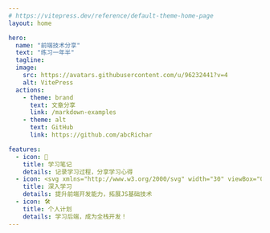 ```yaml
---
# https://vitepress.dev/reference/default-theme-home-page
layout: home

hero:
  name: "前端技术分享"
  text: "练习一年半"
  tagline:
  image:
    src: https://avatars.githubusercontent.com/u/96232441?v=4
    alt: VitePress
  actions:
    - theme: brand
      text: 文章分享
      link: /markdown-examples
    - theme: alt
      text: GitHub
      link: https://github.com/abcRichar

features:
  - icon: 📝
    title: 学习笔记
    details: 记录学习过程，分享学习心得
  - icon: <svg xmlns="http://www.w3.org/2000/svg" width="30" viewBox="0 0 256 220.8"><path fill="#41B883" d="M204.8 0H256L128 220.8 0 0h97.92L128 51.2 157.44 0h47.36Z"/><path fill="#41B883" d="m0 0 128 220.8L256 0h-51.2L128 132.48 50.56 0H0Z"/><path fill="#35495E" d="M50.56 0 128 133.12 204.8 0h-47.36L128 51.2 97.92 0H50.56Z"/></svg>
    title: 深入学习
    details: 提升前端开发能力，拓展JS基础技术
  - icon: 🛠️
    title: 个人计划
    details: 学习后端，成为全栈开发！
---
```


<script setup>
import { onMounted } from 'vue'

onMounted(() => {
  const urlParams = new URLSearchParams(window.location.search)
})
</script>

<style>
:root {
  --vp-home-hero-name-color: transparent;
  --vp-home-hero-name-background: -webkit-linear-gradient(120deg, #bd34fe 30%, #41d1ff);

  --vp-home-hero-image-background-image: linear-gradient(-45deg, #bd34fe 50%, #47caff 50%);
  --vp-home-hero-image-filter: blur(44px);
}

@media (min-width: 640px) {
  :root {
    --vp-home-hero-image-filter: blur(56px);
  }
}

@media (min-width: 960px) {
  :root {
    --vp-home-hero-image-filter: blur(68px);
  }
}
</style>
